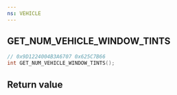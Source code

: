 ```yaml
---
ns: VEHICLE
---
```

## GET_NUM_VEHICLE_WINDOW_TINTS

```c
// 0x9D1224004B3A6707 0x625C7B66
int GET_NUM_VEHICLE_WINDOW_TINTS();
```


## Return value
